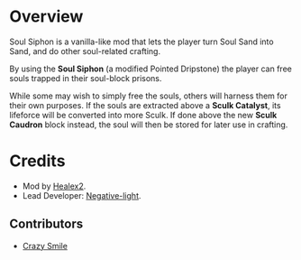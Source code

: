 # Overview
Soul Siphon is a vanilla-like mod that lets the player turn Soul Sand into Sand, and do other soul-related crafting. 

By using the **Soul Siphon** (a modified Pointed Dripstone) the player can free souls trapped in their soul-block prisons. 

While some may wish to simply free the souls, others will harness them for their own purposes.
If the souls are extracted above a **Sculk Catalyst**, its lifeforce will be converted into more Sculk. 
If done above the new **Sculk Caudron** block instead, the soul will then be stored for later use in crafting. 

# Credits
- Mod by [Healex2](https://github.com/Healex2). 
- Lead Developer: [Negative-light](https://github.com/Negative-light). 

## Contributors

- [Crazy Smile](https://github.com/crazysmile11012)
